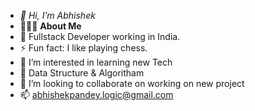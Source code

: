 - _👋 Hi, I’m Abhishek_
- 👨🏻‍💻  **About Me**
- 🤔 Fullstack Developer working in India.
 - ⚡️   Fun fact: I like playing chess.
- 👀 I’m interested in learning new Tech
- 🌱 Data Structure & Algoritham
- 💞️ I’m looking to collaborate on working on new project
- 📫 abhishekpandey.logic@gmail.com
